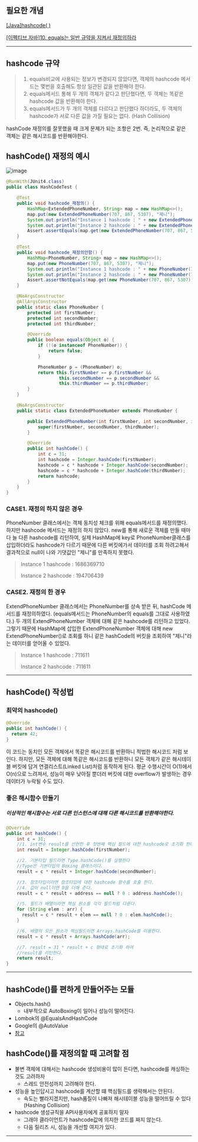## 필요한 개념
[[Java]hashcode( )](https://velog.io/@nnakki/Java해쉬테이블의-이해와-구현)

[[이펙티브 자바]10. equals는 일반 규약을 지켜서 재정의하라
](https://velog.io/@nnakki/이펙티브-자바10.-equals는-일반-규약을-지켜서-재정의하라)

---

## hashcode 규약  

>1. equals비교에 사용되는 정보가 변경되지 않았다면, 객체의 hashcode 메서드는 몇번을 호출해도 항상 일관된 값을 반환해야 한다.
>2. equals메서드 통해 두 개의 객체가 같다고 판단했다면, 두 객체는 똑같은 hashcode 값을 반환해야 한다.
>3.  equals메서드가 두 개의 객체를 다르다고 판단했다 하더라도, 두 객체의 hashcode가 서로 다른 값을 가질 필요는 없다. (Hash Collision)
>   

hashCode 재정의를 잘못했을 때 크게 문제가 되는 조항은 2번.
즉, 논리적으로 같은 객체는 같은 해시코드를 반환해야한다. 


## hashCode() 재정의 예시
![image](https://user-images.githubusercontent.com/93200574/172352415-3979104e-3f89-4141-b07d-10fbf8cd787d.png)

```java
@RunWith(JUnit4.class)
public class HashCodeTest {

    @Test
    public void hashcode_재정의() {
        HashMap<ExtendedPhoneNumber, String> map = new HashMap<>();
        map.put(new ExtendedPhoneNumber(707, 867, 5307), "제니");
        System.out.println("Instance 1 hashcode : " + new ExtendedPhoneNumber(707, 867, 5307).hashCode());
        System.out.println("Instance 2 hashcode : " + new ExtendedPhoneNumber(707, 867, 5307).hashCode());
        Assert.assertEquals(map.get(new ExtendedPhoneNumber(707, 867, 5307)), "제니");
    }

    @Test
    public void hashcode_재정의안함() {
        HashMap<PhoneNumber, String> map = new HashMap<>();
        map.put(new PhoneNumber(707, 867, 5307), "제니");
        System.out.println("Instance 1 hashcode : " + new PhoneNumber(707, 867, 5307).hashCode());
        System.out.println("Instance 2 hashcode : " + new PhoneNumber(707, 867, 5307).hashCode());
        Assert.assertNotEquals(map.get(new PhoneNumber(707, 867, 5307)), "제니");
    }

    @NoArgsConstructor
    @AllArgsConstructor
    public static class PhoneNumber {
        protected int firstNumber;
        protected int secondNumber;
        protected int thirdNumber;

        @Override
        public boolean equals(Object o) {
            if (!(o instanceof PhoneNumber)) {
                return false;
            }

            PhoneNumber p = (PhoneNumber) o;
            return this.firstNumber == p.firstNumber &&
                    this.secondNumber == p.secondNumber &&
                    this.thirdNumber == p.thirdNumber;
        }
    }

    @NoArgsConstructor
    public static class ExtendedPhoneNumber extends PhoneNumber {

        public ExtendedPhoneNumber(int firstNumber, int secondNumber, int thirdNumber) {
            super(firstNumber, secondNumber, thirdNumber);
        }

        @Override
        public int hashCode() {
            int c = 31;
            int hashcode = Integer.hashCode(firstNumber);
            hashcode = c * hashcode + Integer.hashCode(secondNumber);
            hashcode = c * hashcode + Integer.hashCode(thirdNumber);
            return hashcode;
        }
    }
}
```

### CASE1. 재정의 하지 않은 경우
PhoneNumber 클래스에서는 객체 동치성 체크를 위해 equals메서드를 재정의했다. 하지만 hashcode 메서드는 재정의 하지 않았다.
new를 통해 새로운 객체를 만들 때마다 늘 다른 hashcode를 리턴하여, 실제 HashMap에 key로 PhoneNumber클래스를 삽입하더라도 hashcode가 다르기 때문에 다른 버킷에가서 데이터를 조회 하려고해서 결과적으로 null이 나와 기댓값인 "제니"를 만족하지 못했다.
> Instance 1 hashcode : 1686369710
>
> Instance 2 hashcode : 194706439

### CASE2. 재정의 한 경우
ExtendPhoneNumber 클래스에서는 PhoneNumber를 상속 받은 뒤, hashCode 메서드를 재정의하였다.
(equals메서드는 PhoneNumber의 equals를 그대로 사용하였다.)
두 개의 ExtendPhoneNumber 객체에 대해 같은 hashcode를 리턴하고 있었다.
그렇기 때문에 HashMap에 삽입한 ExtendPhoneNumber 객체에 대해 new ExtendPhoneNumber()로 조회를 하니 같은 hashCode의 버킷을 조회하여 "제니"라는 데이터를 얻어올 수 있었다.
> Instance 1 hashcode : 711611
>
> Instance 2 hashcode : 711611

----

## hashCode() 작성법
### 최악의 hashcode()
```java
@Override
public int hashCode() {
  return 42;
}
```
이 코드는 동치인 모든 객체에서 똑같은 해시코드를 반환하니 적법한 해시코드 처럼 보인다.
하지만, 모든 객체에 대해 똑같은 해시코드를 반환하니 모든 객체가 같은 해시테이블 버킷에 담겨 연결리스트(Linked List)처럼 동작하게 된다. 평균 수행시간이 O(1)에서 O(n)으로 느려져서, 성능이 매우 낮아질 뿐더러 버킷에 대한 overflow가 발생하는 경우 데이터가 누락될 수도 있다.

### 좋은 해시함수 만들기
##### 이상적인 해시함수는 서로 다른 인스턴스에 대해 다른 해시코드를 반환해야한다.
```java
@Override
public int hashCode() {
    int c = 31;
    //1. int변수 result를 선언한 후 첫번째 핵심 필드에 대한 hashcode로 초기화 한다.
    int result = Integer.hashCode(firstNumber);

    //2. 기본타입 필드라면 Type.hashCode()를 실행한다
    //Type은 기본타입의 Boxing 클래스이다.
    result = c * result + Integer.hashCode(secondNumber);

    //3. 참조타입이라면 참조타입에 대한 hashcode 함수를 호출 한다.
    //4. 값이 null이면 0을 더해 준다.
    result = c * result + address == null ? 0 : address.hashCode();

    //5. 필드가 배열이라면 핵심 원소를 각각 필드처럼 다룬다.
    for (String elem : arr) {
      result = c * result + elem == null ? 0 : elem.hashCode();
    }

    //6. 배열의 모든 원소가 핵심필드이면 Arrays.hashCode를 이용한다.
    result = c * result + Arrays.hashCode(arr);

    //7. result = 31 * result + c 형태로 초기화 하여 
    //result를 리턴한다.
    return result;
}
```
---

## hashCode()를 편하게 만들어주는 모듈
  - Objects.hash()
    - 내부적으로 AutoBoxing이 일어나 성능이 떨어진다.
- Lombok의 @EqualsAndHashCode
- Google의 @AutoValue
- [참고](https://tecoble.techcourse.co.kr/post/2020-07-29-equals-and-hashCode/)

## hashCode()를 재정의할 때 고려할 점
- 불변 객체에 대해서는 hashcode 생성비용이 많이 든다면, hashcode를 캐싱하는 것도 고려하자
  - 스레드 안전성까지 고려해야 한다.
- 성능을 높인답시고 hashcode를 계산할 떄 핵심필드를 생략해서는 안된다.
  - 속도는 빨라지겠지만, hash품질이 나빠져 해시테이블 성능을 떨어뜨릴 수 있다 (Hashing Collision)
- hashcode 생성규칙을 API사용자에게 공표하지 말자
  - 그래야 클라이언트가 hashcode값에 의지한 코드를 짜지 않는다.
  - 다음 릴리즈 시, 성능을 개선할 여지가 있다.
  
---
